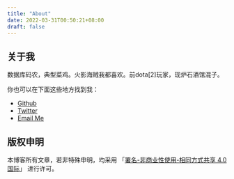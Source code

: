 ```yaml
---
title: "About"
date: 2022-03-31T00:50:21+08:00
draft: false
---
```


## 关于我
数据库码农，典型菜鸡。火影海贼我都喜欢。前dota[2]玩家，现炉石酒馆混子。

你也可以在下面这些地方找到我：
- [Github](https://github.com/justlongfei)
- [Twitter](https://twitter.com/longfei1bot)
- <a href="mailto:crlf1w@gmail.com">Email Me</a>  

## 版权申明

本博客所有文章，若非特殊申明，均采用 「[署名-非商业性使用-相同方式共享 4.0
国际](https://creativecommons.org/licenses/by-nc-sa/4.0/)」 进行许可。
